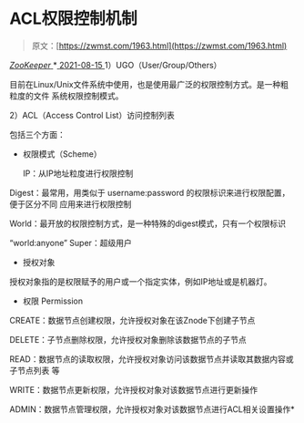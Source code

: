 <!--yml
category: 未分类
date: 0001-01-01 00:00:00
--->

# ACL权限控制机制

> 原文：[https://zwmst.com/1963.html](https://zwmst.com/1963.html)

   [ *ZooKeeper* ](https://zwmst.com/zookeeper)*[ <time datetime="2021-08-15T16:58:56+08:00"> 2021-08-15 </time> ](https://zwmst.com/1963.html)  1）UGO（User/Group/Others）

目前在Linux/Unix文件系统中使用，也是使用最广泛的权限控制方式。是一种粗粒度的文件 系统权限控制模式。

2）ACL（Access Control List）访问控制列表

包括三个方面：

*   权限模式（Scheme）

    IP：从IP地址粒度进行权限控制

Digest：最常用，用类似于 username:password 的权限标识来进行权限配置，便于区分不同 应用来进行权限控制

World：最开放的权限控制方式，是一种特殊的digest模式，只有一个权限标识

“world:anyone” Super：超级用户

*   授权对象

授权对象指的是权限赋予的用户或一个指定实体，例如IP地址或是机器灯。

*   权限 Permission

CREATE：数据节点创建权限，允许授权对象在该Znode下创建子节点

DELETE：子节点删除权限，允许授权对象删除该数据节点的子节点

READ：数据节点的读取权限，允许授权对象访问该数据节点并读取其数据内容或子节点列表 等

WRITE：数据节点更新权限，允许授权对象对该数据节点进行更新操作

ADMIN：数据节点管理权限，允许授权对象对该数据节点进行ACL相关设置操作*